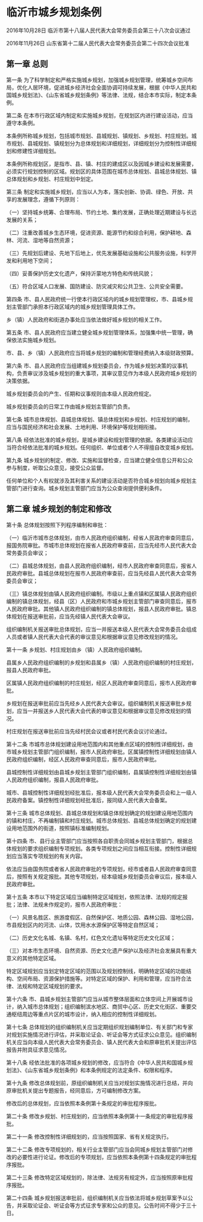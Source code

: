 # 临沂市城乡规划条例

2016年10月28日 临沂市第十八届人民代表大会常务委员会第三十八次会议通过

2016年11月26日 山东省第十二届人民代表大会常务委员会第二十四次会议批准

<!-- INFO END -->

## 第一章  总则

第一条 为了科学制定和严格实施城乡规划，加强城乡规划管理，统筹城乡空间布局，优化人居环境，促进城乡经济社会全面协调可持续发展，根据《中华人民共和国城乡规划法》、《山东省城乡规划条例》等法律、法规，结合本市实际，制定本条例。

第二条 在本市行政区域内制定和实施城乡规划，在规划区内进行建设活动，应当遵守本条例。

本条例所称城乡规划，包括城市规划、县城规划、镇规划、乡规划、村庄规划。城市规划、县城规划、镇规划分为总体规划和详细规划，详细规划分为控制性详细规划和修建性详细规划。

本条例所称规划区，是指市、县、镇、村庄的建成区以及因城乡建设和发展需要，必须实行规划控制的区域。规划区的具体范围在城市总体规划、县城总体规划、镇总体规划和乡规划、村庄规划中划定。

第三条 制定和实施城乡规划，应当以人为本，落实创新、协调、绿色、开放、共享的发展理念，遵循下列原则：

（一）坚持城乡统筹、合理布局、节约土地、集约发展，正确处理近期建设与长远发展的关系；

（二）注重改善城乡生态环境，促进资源、能源节约和综合利用，保护耕地、森林、河流、湿地等自然资源；

（三）先规划后建设、先地下后地上，优先发展基础设施和公共服务设施，科学开发和利用地下空间；

（四）妥善保护历史文化遗产，保持沂蒙地方特色和传统风貌；

（五）符合区域人口发展、国防建设、防灾减灾和公共卫生、公共安全需要。

第四条 市、县人民政府统一行使本行政区域内的城乡规划管理权，市、县城乡规划主管部门承担本行政区域内的城乡规划管理具体工作。

乡（镇）人民政府和街道办事处应当依法做好城乡规划的相关工作。

第五条 市、县人民政府应当建立健全城乡规划管理体系，加强集中统一管理，确保依法实施城乡规划。

市、县、乡（镇）人民政府应当将城乡规划的编制和管理经费纳入本级财政预算。

第六条 市、县人民政府应当组建城乡规划委员会，作为城乡规划决策的议事机构，负责审议涉及城乡规划的重大事项，其审议意见作为本级人民政府城乡规划的决策依据。

城乡规划委员会的产生、任期和议事规则由本级人民政府规定。

城乡规划委员会的日常工作由城乡规划主管部门负责。

第七条 城市总体规划、县城总体规划、镇总体规划和乡规划、村庄规划的编制，应当与国民经济和社会发展、土地利用、环境保护等规划相衔接。

第八条 经依法批准的城乡规划，是城乡建设和规划管理的依据。各类建设活动应当符合经依法批准的城乡规划。任何组织、单位或者个人不得擅自改变城乡规划。

第九条 城乡规划的制定、修改、实施和监督检查，应当建立健全信息公开和公众参与制度，听取公众意见，接受公众监督。

任何单位和个人有权就涉及其利害关系的建设活动是否符合城乡规划向城乡规划主管部门进行查询。城乡规划主管部门应当为公众查询提供便利条件。

## 第二章  城乡规划的制定和修改

第十条 总体规划按照下列程序编制和审批：

（一）临沂市城市总体规划，由市人民政府组织编制，经省人民政府审查同意后，报国务院审批。市城市总体规划在报省人民政府审查前，应当先经市人民代表大会常务委员会审议；

（二）县城总体规划，由县人民政府组织编制，经市人民政府审查同意后，报省人民政府审批。县城总体规划在报市人民政府审查前，应当先经县人民代表大会常务委员会审议；

（三）镇总体规划由镇人民政府组织编制。市级以上重点镇和区属镇人民政府组织编制的镇总体规划，经县（区）人民政府和市城乡规划主管部门审查同意后，报市人民政府审批。其他镇人民政府组织编制的镇总体规划，报县人民政府审批。镇总体规划在报送审批前，应当先经镇人民代表大会审议。

组织编制机关报送审批总体规划，应当一并报送本级人民代表大会常务委员会组成人员或者镇人民代表大会代表的审议意见和根据审议意见修改规划的情况。

第十一条 乡规划、村庄规划由乡（镇）人民政府组织编制。

县属乡人民政府组织编制的乡规划和县属乡（镇）人民政府组织编制的村庄规划，报县人民政府审批。

区属镇人民政府组织编制的村庄规划，经区人民政府审查同意后，报市人民政府审批。

乡规划在报送审批前应当先经乡人民代表大会审议。组织编制机关报送审批乡规划，应当一并报送乡人民代表大会代表的审议意见和根据审议意见修改规划的情况。

村庄规划在报送审批前应当先经村民会议或者村民代表会议讨论通过。

第十二条 市城市总体规划建设用地范围内和其他重点区域的控制性详细规划，由市城乡规划主管部门组织编制，报市人民政府审批。区属镇控制性详细规划由镇人民政府组织编制，经区人民政府审查同意后，报市人民政府审批。

县城控制性详细规划由县城乡规划主管部门组织编制，县属镇控制性详细规划由镇人民政府组织编制，报县人民政府审批。

城市、县城控制性详细规划经批准后，报本级人民代表大会常务委员会和上一级人民政府备案。镇控制性详细规划经批准后，报同级人民代表大会备案。

第十三条 城市总体规划、县城总体规划和镇总体规划确定的规划建设用地范围内的镇和村庄，不再编制镇和村庄规划。城市总体规划、县城总体规划确定的规划建设用地范围外的街道，按照镇标准编制规划。

第十四条 市、县行业主管部门应当按照各自职责会同城乡规划主管部门，根据总体规划的要求组织编制专项规划。各类专项规划之间应当相互衔接。控制性详细规划应当落实专项规划的有关内容。

依法应当由国务院或者省人民政府审批的专项规划，经市或者县人民政府审查同意后，按照有关规定报批。其他专项规划，经本级城乡规划委员会审议后，报本级人民政府审批。

第十五条 本市以下特定区域应当编制特定区域规划，依照法律、法规的规定报批；法律、法规未作规定的，报市人民政府审批：

（一）风景名胜区、旅游度假区、自然保护区、地质公园、森林公园、湿地公园，市县规划区内的河流、山体，饮用水水源保护区等特定自然区域；

（二）历史文化名城、名镇、名村，红色文化遗址等特定历史文化区域；

（三）对本市生态环境、自然资源、历史文化遗产保护以及经济社会发展具有重大意义的其他特定区域。

特定区域规划应当划定特定区域的范围以及规划控制线，明确特定区域的功能结构、空间布局、资源保护措施等。对特定区域的保护、利用和管理，应当符合法律、法规和特定区域规划的要求。

第十六条 市、县城乡规划主管部门应当从城市整体层面和立体空间上开展城市设计，纳入城市总体规划；组织编制滨水地区、商贸中心区、历史文化街区、重要交通枢纽周边等重点片区的城市设计，纳入相应的控制性详细规划。

第十七条 总体规划的组织编制机关应当定期组织规划编制单位、有关部门和专家对规划实施情况进行评估，并采取论证会、听证会等方式征求公众意见。组织编制机关应当向本级人民代表大会常务委员会、镇人民代表大会和原审批机关提出评估报告并附具征求意见情况。

第十八条 经依法批准的各项城乡规划的修改，应当符合《中华人民共和国城乡规划法》、《山东省城乡规划条例》和本条例规定的法定条件、权限和程序。

第十九条 修改总体规划前，原组织编制机关应当对规划实施情况进行总结，并向原审批机关提出专题报告，经同意后，方可编制修改方案。

修改后的总体规划，应当依照本条例第十条规定的审批程序报批。

第二十条 修改乡规划、村庄规划的，应当依照本条例第十一条规定的审批程序报批。

第二十一条 修改控制性详细规划的，应当按照国家、省有关规定执行。

第二十二条 修改专项规划的，相关行业主管部门应当会同城乡规划主管部门对修改的必要性进行论证。修改后的专项规划，应当依照本条例第十四条规定的审批程序报批。

第二十三条 修改特定区域规划的，除法律、法规另有规定外，应当按照原审批程序报批。

第二十四条 城乡规划报送审批前，组织编制机关应当依法将城乡规划草案予以公告，并采取论证会、听证会等方式征求专家和公众的意见。公告时间不得少于三十日。